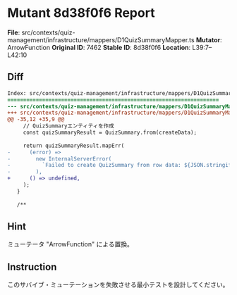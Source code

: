 # Mutant 8d38f0f6 Report

**File**: src/contexts/quiz-management/infrastructure/mappers/D1QuizSummaryMapper.ts
**Mutator**: ArrowFunction
**Original ID**: 7462
**Stable ID**: 8d38f0f6
**Location**: L39:7–L42:10

## Diff

```diff
Index: src/contexts/quiz-management/infrastructure/mappers/D1QuizSummaryMapper.ts
===================================================================
--- src/contexts/quiz-management/infrastructure/mappers/D1QuizSummaryMapper.ts	original
+++ src/contexts/quiz-management/infrastructure/mappers/D1QuizSummaryMapper.ts	mutated #7462
@@ -35,12 +35,9 @@
     // QuizSummaryエンティティを作成
     const quizSummaryResult = QuizSummary.from(createData);
 
     return quizSummaryResult.mapErr(
-      (error) =>
-        new InternalServerError(
-          `Failed to create QuizSummary from row data: ${JSON.stringify(error)}`,
-        ),
+      () => undefined,
     );
   }
 
   /**
```

## Hint

ミューテータ "ArrowFunction" による置換。

## Instruction

このサバイブ・ミューテーションを失敗させる最小テストを設計してください。
